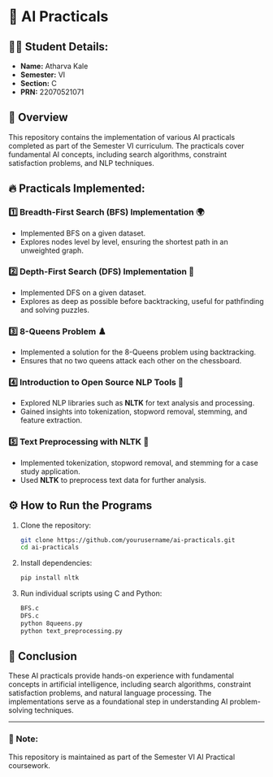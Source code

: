 # 🚀 AI Practicals

## 🧑‍🎓 Student Details:
- **Name:** Atharva Kale  
- **Semester:** VI  
- **Section:** C  
- **PRN:** 22070521071  

## 📌 Overview
This repository contains the implementation of various AI practicals completed as part of the Semester VI curriculum. The practicals cover fundamental AI concepts, including search algorithms, constraint satisfaction problems, and NLP techniques.

## 🔥 Practicals Implemented:

### 1️⃣ Breadth-First Search (BFS) Implementation 🌍
- Implemented BFS on a given dataset.
- Explores nodes level by level, ensuring the shortest path in an unweighted graph.

### 2️⃣ Depth-First Search (DFS) Implementation 🔎
- Implemented DFS on a given dataset.
- Explores as deep as possible before backtracking, useful for pathfinding and solving puzzles.

### 3️⃣ 8-Queens Problem ♟️
- Implemented a solution for the 8-Queens problem using backtracking.
- Ensures that no two queens attack each other on the chessboard.

### 4️⃣ Introduction to Open Source NLP Tools 📖
- Explored NLP libraries such as **NLTK** for text analysis and processing.
- Gained insights into tokenization, stopword removal, stemming, and feature extraction.

### 5️⃣ Text Preprocessing with NLTK 📝
- Implemented tokenization, stopword removal, and stemming for a case study application.
- Used **NLTK** to preprocess text data for further analysis.

## ⚙️ How to Run the Programs
1. Clone the repository:
   ```bash
   git clone https://github.com/yourusername/ai-practicals.git
   cd ai-practicals
   ```
2. Install dependencies:
   ```bash
   pip install nltk
   ```
3. Run individual scripts using C and Python:
   ```bash
   BFS.c
   DFS.c
   python 8queens.py
   python text_preprocessing.py
   ```

## 🎯 Conclusion
These AI practicals provide hands-on experience with fundamental concepts in artificial intelligence, including search algorithms, constraint satisfaction problems, and natural language processing. The implementations serve as a foundational step in understanding AI problem-solving techniques.

---

### 📢 Note:
This repository is maintained as part of the Semester VI AI Practical coursework.

